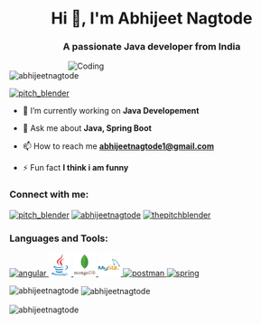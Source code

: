 <h1 align="center">Hi 👋, I'm Abhijeet Nagtode</h1>
<h3 align="center">A passionate Java developer from India</h3>

<img align="right" alt="Coding" width="400" src="https://miro.medium.com/max/1360/1*IRGHmiGsa16stedQvIaZfw.gif">

<p align="left"> <img src="https://komarev.com/ghpvc/?username=abhijeetnagtode&label=Profile%20views&color=0e75b6&style=flat" alt="abhijeetnagtode" /> </p>

<p align="left"> <a href="https://twitter.com/pitch_blender" target="blank"><img src="https://img.shields.io/twitter/follow/pitch_blender?logo=twitter&style=for-the-badge" alt="pitch_blender" /></a> </p>

- 🔭 I’m currently working on **Java Developement**

- 💬 Ask me about **Java, Spring Boot**

- 📫 How to reach me **abhijeetnagtode1@gmail.com**

- ⚡ Fun fact **I think i am funny**

<h3 align="left">Connect with me:</h3>
<p align="left">
<a href="https://twitter.com/pitch_blender" target="blank"><img align="center" src="https://raw.githubusercontent.com/rahuldkjain/github-profile-readme-generator/master/src/images/icons/Social/twitter.svg" alt="pitch_blender" height="30" width="40" /></a>
<a href="https://linkedin.com/in/abhijeetnagtode" target="blank"><img align="center" src="https://raw.githubusercontent.com/rahuldkjain/github-profile-readme-generator/master/src/images/icons/Social/linked-in-alt.svg" alt="abhijeetnagtode" height="30" width="40" /></a>
<a href="https://instagram.com/thepitchblender" target="blank"><img align="center" src="https://raw.githubusercontent.com/rahuldkjain/github-profile-readme-generator/master/src/images/icons/Social/instagram.svg" alt="thepitchblender" height="30" width="40" /></a>
</p>

<h3 align="left">Languages and Tools:</h3>
<p align="left"> <a href="https://angular.io" target="_blank" rel="noreferrer"> <img src="https://angular.io/assets/images/logos/angular/angular.svg" alt="angular" width="40" height="40"/> </a> <a href="https://www.java.com" target="_blank" rel="noreferrer"> <img src="https://raw.githubusercontent.com/devicons/devicon/master/icons/java/java-original.svg" alt="java" width="40" height="40"/> </a> <a href="https://www.mongodb.com/" target="_blank" rel="noreferrer"> <img src="https://raw.githubusercontent.com/devicons/devicon/master/icons/mongodb/mongodb-original-wordmark.svg" alt="mongodb" width="40" height="40"/> </a> <a href="https://www.mysql.com/" target="_blank" rel="noreferrer"> <img src="https://raw.githubusercontent.com/devicons/devicon/master/icons/mysql/mysql-original-wordmark.svg" alt="mysql" width="40" height="40"/> </a> <a href="https://postman.com" target="_blank" rel="noreferrer"> <img src="https://www.vectorlogo.zone/logos/getpostman/getpostman-icon.svg" alt="postman" width="40" height="40"/> </a> <a href="https://spring.io/" target="_blank" rel="noreferrer"> <img src="https://www.vectorlogo.zone/logos/springio/springio-icon.svg" alt="spring" width="40" height="40"/> </a> </p>

<p><img align="left" src="https://github-readme-stats.vercel.app/api/top-langs?username=abhijeetnagtode&show_icons=true&locale=en&layout=compact" alt="abhijeetnagtode" /></p>

<p>&nbsp;<img align="center" src="https://github-readme-stats.vercel.app/api?username=abhijeetnagtode&show_icons=true&locale=en" alt="abhijeetnagtode" /></p>

<p><img align="center" src="https://github-readme-streak-stats.herokuapp.com/?user=abhijeetnagtode&" alt="abhijeetnagtode" /></p>
